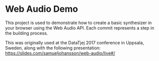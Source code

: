 # Web Audio Demo
This project is used to demonstrate how to create a basic synthesizer in your browser using the Web Audio API. Each commit represents a step in the building process.

This was originally used at the DataTjej 2017 conference in Uppsala, Sweden, along with the following presentation: https://slides.com/samueljohansson/web-audio/live#/
